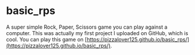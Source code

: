 # basic_rps
A super simple Rock, Paper, Scissors game you can play against a computer. This was actually my first project I uploaded on GitHub, which is cool. You can play this game on [https://pizzalover125.github.io/basic_rps/](https://pizzalover125.github.io/basic_rps/). 
